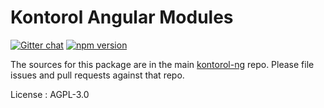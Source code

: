 # Kontorol Angular Modules

[![Gitter chat](https://badges.gitter.im/kontorol-ng/kontorol-ng.png)](https://gitter.im/kontorol-ng/kontorol-ng) [![npm version](https://badge.fury.io/js/%40kontorol-ng%2Fkontorol-common.svg)](https://badge.fury.io/js/%40kontorol-ng%2Fkontorol-common)

The sources for this package are in the main [kontorol-ng](https://github.com/kontorol/kontorol-ng) repo. Please file issues and pull requests against that repo.

License : AGPL-3.0
